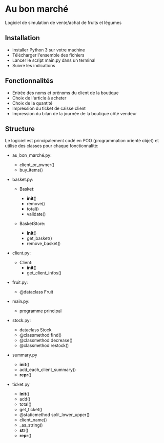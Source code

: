 # Au bon marché

Logiciel de simulation de vente/achat de fruits et légumes

## Installation

- Installer Python 3 sur votre machine
- Télécharger l'ensemble des fichiers
- Lancer le script main.py dans un terminal
- Suivre les indications

## Fonctionnalités

- Entrée des noms et prénoms du client de la boutique
- Choix de l'article à acheter
- Choix de la quantité
- Impression du ticket de caisse client
- Impression du bilan de la journée de la boutique côté vendeur

## Structure

Le logiciel est principalement codé en POO (programmation orienté objet) et utilise des classes pour chaque fonctionnalité:

- au_bon_marché.py:
  - client_or_owner()
  - buy_items()

- basket.py:
  - Basket:
    - __init__()
    - remove()
    - total()
    - validate()
  
  - BasketStore:
    - __init__()
    - get_basket()
    - remove_basket()

- client.py:
  - Client:
    - __init__()
    - get_client_infos()
  
- fruit.py:
  - @dataclass Fruit

- main.py:
  - programme principal

- stock.py:
  - dataclass Stock
  - @classmethod find()
  - @classmethod decrease()
  - @classmethod restock()

- summary.py
  - __init__()
  - add_each_client_summary()
  - __repr__()

- ticket.py
  - __init__()
  - add()
  - total()
  - get_ticket()
  - @staticmethod split_lower_upper()
  - client_name()
  - _as_string()
  - __str__()
  - __repr__()